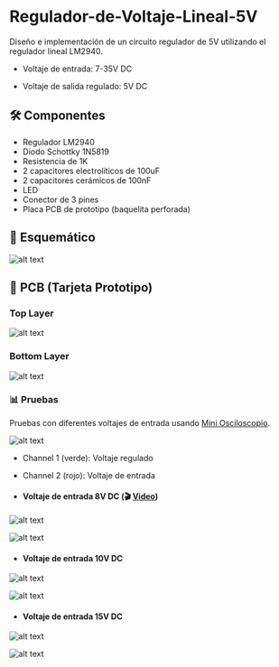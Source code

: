# Regulador-de-Voltaje-Lineal-5V
Diseño e implementación de un circuito regulador de 5V utilizando el regulador lineal LM2940.

- Voltaje de entrada: 7-35V DC

- Voltaje de salida regulado: 5V DC

## 🛠️ Componentes

- Regulador LM2940
- Diodo Schottky 1N5819
- Resistencia de 1K
- 2 capacitores electrolíticos de 100uF
- 2 capacitores cerámicos de 100nF
- LED
- Conector de 3 pines
- Placa PCB de prototipo (baquelita perforada)

## 📐 Esquemático

![alt text](./Imagenes/Esquematico.PNG)

## 📸 PCB (Tarjeta Prototipo)

### Top Layer

![alt text](./Imagenes/Top.jpeg)

### Bottom Layer

![alt text](./Imagenes/Bottom.jpeg)

### 📊 Pruebas

Pruebas con diferentes voltajes de entrada usando [Mini Osciloscopio](https://github.com/Giancarlo0811/Mini-Osciloscopio).

![alt text](./Imagenes/Montaje-test.jpeg)

- Channel 1 (verde): Voltaje regulado 
- Channel 2 (rojo): Voltaje de entrada

- #### Voltaje de entrada 8V DC (🎬 [Video](https://youtu.be/low_0nrt3PA))

![alt text](./Imagenes/Test-8V.PNG)

![alt text](./Imagenes/Multimeter-8V.PNG)

- #### Voltaje de entrada 10V DC

![alt text](./Imagenes/Test-10V.PNG)

![alt text](./Imagenes/Multimeter-10V.PNG)

- #### Voltaje de entrada 15V DC

![alt text](./Imagenes/Test-15V.PNG)

![alt text](./Imagenes/Multimeter-15V.PNG)
